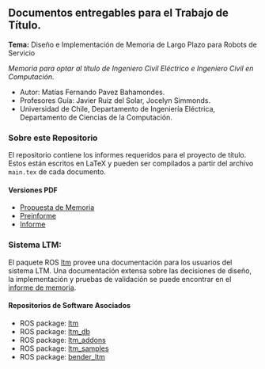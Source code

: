 ## Documentos entregables para el Trabajo de Título.

**Tema:** Diseño e Implementación de Memoria de Largo Plazo para Robots de Servicio

*Memoria para optar al título de Ingeniero Civil Eléctrico e Ingeniero Civil en Computación.*

- Autor: Matías Fernando Pavez Bahamondes.
- Profesores Guía: Javier Ruiz del Solar, Jocelyn Simmonds.
- Universidad de Chile, Departamento de Ingeniería Eléctrica, Departamento de Ciencias de la Computación.


### Sobre este Repositorio

El repositorio contiene los informes requeridos para el proyecto de título. Estos están escritos en LaTeX y pueden ser compilados a partir del archivo `main.tex` de cada documento.

#### Versiones PDF

- [Propuesta de Memoria](https://rawgit.com/mpavezb/memoria/master/propuesta/main.pdf)
- [Preinforme](https://rawgit.com/mpavezb/memoria/master/preinforme/preinforme_v4.pdf)
- [Informe](https://rawgit.com/mpavezb/memoria/master/memoria_v2.pdf)


### Sistema LTM:

El paquete ROS [ltm](https://github.com/mpavezb/ltm) provee una documentación para los usuarios del sistema LTM. Una documentación extensa sobre las decisiones de diseño, la implementación y pruebas de validación se puede encontrar en el [informe de memoria](https://rawgit.com/mpavezb/memoria/master/memoria_v2.pdf).

#### Repositorios de Software Asociados

- ROS package: [ltm](https://github.com/mpavezb/ltm)
- ROS package: [ltm_db](https://github.com/mpavezb/ltm_db)
- ROS package: [ltm_addons](https://github.com/mpavezb/ltm_addons)
- ROS package: [ltm_samples](https://github.com/mpavezb/ltm_samples)
- ROS package: [bender_ltm](https://github.com/uchile-robotics/bender_ltm)
